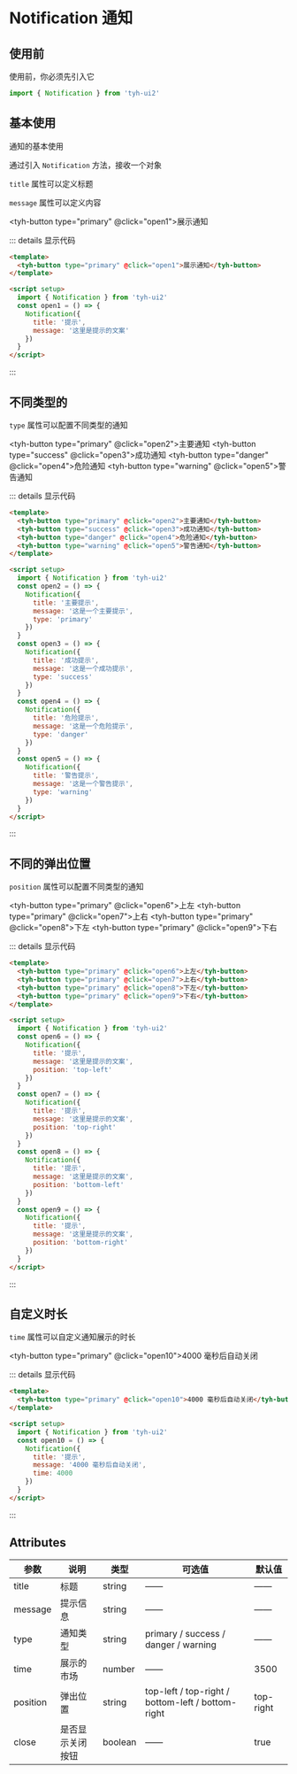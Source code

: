 # Notification 通知

## 使用前

使用前，你必须先引入它

```js
import { Notification } from 'tyh-ui2'
```

## 基本使用

通知的基本使用

通过引入 `Notification` 方法，接收一个对象

`title` 属性可以定义标题

`message` 属性可以定义内容

<tyh-button type="primary" @click="open1">展示通知</tyh-button>

::: details 显示代码

```html
<template>
  <tyh-button type="primary" @click="open1">展示通知</tyh-button>
</template>

<script setup>
  import { Notification } from 'tyh-ui2'
  const open1 = () => {
    Notification({
      title: '提示',
      message: '这里是提示的文案'
    })
  }
</script>
```

:::

## 不同类型的

`type` 属性可以配置不同类型的通知

<tyh-button type="primary" @click="open2">主要通知</tyh-button>
<tyh-button type="success" @click="open3">成功通知</tyh-button>
<tyh-button type="danger" @click="open4">危险通知</tyh-button>
<tyh-button type="warning" @click="open5">警告通知</tyh-button>

::: details 显示代码

```html
<template>
  <tyh-button type="primary" @click="open2">主要通知</tyh-button>
  <tyh-button type="success" @click="open3">成功通知</tyh-button>
  <tyh-button type="danger" @click="open4">危险通知</tyh-button>
  <tyh-button type="warning" @click="open5">警告通知</tyh-button>
</template>

<script setup>
  import { Notification } from 'tyh-ui2'
  const open2 = () => {
    Notification({
      title: '主要提示',
      message: '这是一个主要提示',
      type: 'primary'
    })
  }
  const open3 = () => {
    Notification({
      title: '成功提示',
      message: '这是一个成功提示',
      type: 'success'
    })
  }
  const open4 = () => {
    Notification({
      title: '危险提示',
      message: '这是一个危险提示',
      type: 'danger'
    })
  }
  const open5 = () => {
    Notification({
      title: '警告提示',
      message: '这是一个警告提示',
      type: 'warning'
    })
  }
</script>
```

:::

## 不同的弹出位置

`position` 属性可以配置不同类型的通知

<tyh-button type="primary" @click="open6">上左</tyh-button>
<tyh-button type="primary" @click="open7">上右</tyh-button>
<tyh-button type="primary" @click="open8">下左</tyh-button>
<tyh-button type="primary" @click="open9">下右</tyh-button>

::: details 显示代码

```html
<template>
  <tyh-button type="primary" @click="open6">上左</tyh-button>
  <tyh-button type="primary" @click="open7">上右</tyh-button>
  <tyh-button type="primary" @click="open8">下左</tyh-button>
  <tyh-button type="primary" @click="open9">下右</tyh-button>
</template>

<script setup>
  import { Notification } from 'tyh-ui2'
  const open6 = () => {
    Notification({
      title: '提示',
      message: '这里是提示的文案',
      position: 'top-left'
    })
  }
  const open7 = () => {
    Notification({
      title: '提示',
      message: '这里是提示的文案',
      position: 'top-right'
    })
  }
  const open8 = () => {
    Notification({
      title: '提示',
      message: '这里是提示的文案',
      position: 'bottom-left'
    })
  }
  const open9 = () => {
    Notification({
      title: '提示',
      message: '这里是提示的文案',
      position: 'bottom-right'
    })
  }
</script>
```

:::

## 自定义时长

`time` 属性可以自定义通知展示的时长

<tyh-button type="primary" @click="open10">4000 毫秒后自动关闭</tyh-button>

::: details 显示代码

```html
<template>
  <tyh-button type="primary" @click="open10">4000 毫秒后自动关闭</tyh-button>
</template>

<script setup>
  import { Notification } from 'tyh-ui2'
  const open10 = () => {
    Notification({
      title: '提示',
      message: '4000 毫秒后自动关闭',
      time: 4000
    })
  }
</script>
```

:::

## Attributes

| 参数     | 说明             | 类型    | 可选值                                            | 默认值    |
| -------- | ---------------- | ------- | ------------------------------------------------- | --------- |
| title    | 标题             | string  | ——                                                | ——        |
| message  | 提示信息         | string  | ——                                                | ——        |
| type     | 通知类型         | string  | primary / success / danger / warning              | ——        |
| time     | 展示的市场       | number  | ——                                                | 3500      |
| position | 弹出位置         | string  | top-left / top-right / bottom-left / bottom-right | top-right |
| close    | 是否显示关闭按钮 | boolean | ——                                                | true      |

<script setup>
  import { Notification } from '@tyh-ui2/components'
  const open1 = () => {
    Notification({
      title: '提示',
      message: '这里是提示的文案'
    })
  }
  const open2 = () => {
    Notification({
      title: '主要提示',
      message: '这是一个主要提示',
      type: 'primary'
    })
  }
  const open3 = () => {
    Notification({
      title: '成功提示',
      message: '这是一个成功提示',
      type: 'success'
    })
  }
  const open4 = () => {
    Notification({
      title: '危险提示',
      message: '这是一个危险提示',
      type: 'danger'
    })
  }
  const open5 = () => {
    Notification({
      title: '警告提示',
      message: '这是一个警告提示',
      type: 'warning'
    })
  }
  const open6 = () => {
    Notification({
      title: '提示',
      message: '这里是提示的文案',
      position: 'top-left'
    })
  }
  const open7 = () => {
    Notification({
      title: '提示',
      message: '这里是提示的文案',
      position: 'top-right'
    })
  }
  const open8 = () => {
    Notification({
      title: '提示',
      message: '这里是提示的文案',
      position: 'bottom-left'
    })
  }
  const open9 = () => {
    Notification({
      title: '提示',
      message: '这里是提示的文案',
      position: 'bottom-right'
    })
  }
   const open10 = () => {
    Notification({
      title: '提示',
      message: '4000 毫秒后自动关闭',
      time: 4000
    })
  }
</script>

<style scoped>
.tyh-button {
  margin: 5px;
}
</style>
